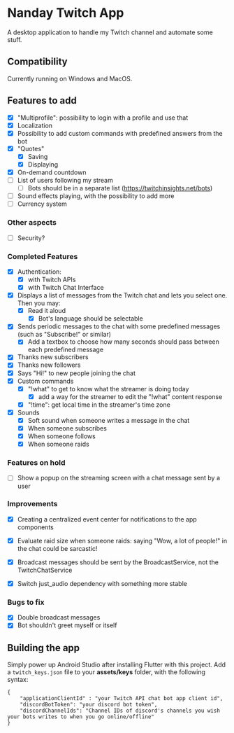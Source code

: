 # Nanday Twitch App

A desktop application to handle my Twitch channel and automate some stuff.

## Compatibility

Currently running on Windows and MacOS.

## Features to add

- [x] "Multiprofile": possibility to login with a profile and use that
- [x] Localization
- [x] Possibility to add custom commands with predefined answers from the bot
- [x] "Quotes"
  - [x] Saving
  - [x] Displaying
- [x] On-demand countdown
- [ ] List of users following my stream
  - [ ] Bots should be in a separate list (https://twitchinsights.net/bots)
- [ ] Sound effects playing, with the possibility to add more
- [ ] Currency system

### Other aspects

- [ ] Security?

### Completed Features

- [x] Authentication:
  - [x] with Twitch APIs
  - [x] with Twitch Chat Interface
- [x] Displays a list of messages from the Twitch chat and lets you select one. Then you may:
  - [x] Read it aloud
    - [x] Bot's language should be selectable
- [x] Sends periodic messages to the chat with some predefined messages (such as "Subscribe!" or similar)
  - [x] Add a textbox to choose how many seconds should pass between each predefined message
- [x] Thanks new subscribers
- [x] Thanks new followers
- [x] Says "Hi!" to new people joining the chat
- [x] Custom commands
  - [x] "!what" to get to know what the streamer is doing today
    - [x] add a way for the streamer to edit the "!what" content response
  - [x] "!time": get local time in the streamer's time zone
- [x] Sounds
  - [x] Soft sound when someone writes a message in the chat
  - [x] When someone subscribes
  - [x] When someone follows
  - [x] When someone raids

### Features on hold

- [ ] Show a popup on the streaming screen with a chat message sent by a user

### Improvements

- [x] Creating a centralized event center for notifications to the app components
- [x] Evaluate raid size when someone raids: saying "Wow, a lot of people!" in the chat could be sarcastic!
- [x] Broadcast messages should be sent by the BroadcastService, not the TwitchChatService
- [x] Switch just_audio dependency with something more stable



### Bugs to fix

- [x] Double broadcast messages
- [x] Bot shouldn't greet myself or itself

## Building the app

Simply power up Android Studio after installing Flutter with this project.
Add a `twitch_keys.json` file to your **assets/keys** folder, with the following syntax:

    {
        "applicationClientId" : "your Twitch API chat bot app client id",
        "discordBotToken": "your discord bot token",
        "discordChannelIds": "Channel IDs of discord's channels you wish your bots writes to when you go online/offline"
    }
